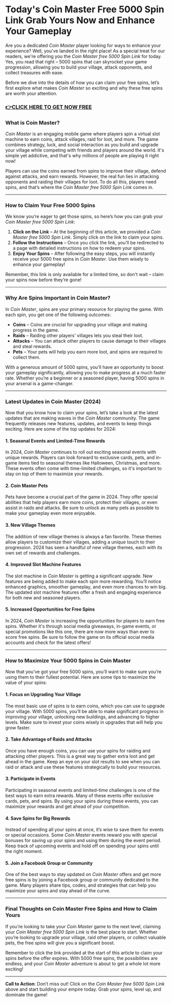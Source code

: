 # Today's Coin Master Free 5000 Spin Link Grab Yours Now and Enhance Your Gameplay

Are you a dedicated *Coin Master* player looking for ways to enhance your experience? Well, you've landed in the right place! As a special treat for our readers, we're offering you the *Coin Master free 5000 Spin Link* for today. Yes, you read that right – 5000 spins that can skyrocket your game progression, allowing you to build your village, attack opponents, and collect treasures with ease.

Before we dive into the details of how you can claim your free spins, let’s first explore what makes *Coin Master* so exciting and why these free spins are worth your attention.

### [👉CLICK HERE TO GET NOW FREE](https://coinmasterupdates.github.io/free/)

### What is Coin Master?

*Coin Master* is an engaging mobile game where players spin a virtual slot machine to earn coins, attack villages, raid for loot, and more. The game combines strategy, luck, and social interaction as you build and upgrade your village while competing with friends and players around the world. It's simple yet addictive, and that's why millions of people are playing it right now!

Players can use the coins earned from spins to improve their village, defend against attacks, and earn rewards. However, the real fun lies in attacking opponents and raiding their villages for loot. To do all this, players need spins, and that’s where the *Coin Master free 5000 Spin Link* comes in.

---

### How to Claim Your Free 5000 Spins

We know you’re eager to get those spins, so here’s how you can grab your *Coin Master free 5000 Spin Link*:

1. **Click on the Link** – At the beginning of this article, we provided a *Coin Master free 5000 Spin Link*. Simply click on the link to claim your spins.
2. **Follow the Instructions** – Once you click the link, you’ll be redirected to a page with detailed instructions on how to redeem your spins.
3. **Enjoy Your Spins** – After following the easy steps, you will instantly receive your 5000 free spins in *Coin Master*. Use them wisely to enhance your gameplay!

Remember, this link is only available for a limited time, so don't wait – claim your spins now before they’re gone!

---

### Why Are Spins Important in Coin Master?

In *Coin Master*, spins are your primary resource for playing the game. With each spin, you get one of the following outcomes:

- **Coins** – Coins are crucial for upgrading your village and making progress in the game.
- **Raids** – Raiding other players’ villages lets you steal their loot.
- **Attacks** – You can attack other players to cause damage to their villages and steal rewards.
- **Pets** – Your pets will help you earn more loot, and spins are required to collect them.

With a generous amount of 5000 spins, you’ll have an opportunity to boost your gameplay significantly, allowing you to make progress at a much faster rate. Whether you’re a beginner or a seasoned player, having 5000 spins in your arsenal is a game-changer.

---

### Latest Updates in Coin Master (2024)

Now that you know how to claim your spins, let’s take a look at the latest updates that are making waves in the *Coin Master* community. The game frequently releases new features, updates, and events to keep things exciting. Here are some of the top updates for 2024:

#### 1. **Seasonal Events and Limited-Time Rewards**
In 2024, *Coin Master* continues to roll out exciting seasonal events with unique rewards. Players can look forward to exclusive cards, pets, and in-game items tied to seasonal themes like Halloween, Christmas, and more. These events often come with time-limited challenges, so it's important to stay on top of them to maximize your rewards.

#### 2. **Coin Master Pets**
Pets have become a crucial part of the game in 2024. They offer special abilities that help players earn more coins, protect their villages, or even assist in raids and attacks. Be sure to unlock as many pets as possible to make your gameplay even more enjoyable.

#### 3. **New Village Themes**
The addition of new village themes is always a fan favorite. These themes allow players to customize their villages, adding a unique touch to their progression. 2024 has seen a handful of new village themes, each with its own set of rewards and challenges.

#### 4. **Improved Slot Machine Features**
The slot machine in *Coin Master* is getting a significant upgrade. New features are being added to make each spin more rewarding. You’ll notice enhanced graphics, smoother gameplay, and even more chances to win big. The updated slot machine features offer a fresh and engaging experience for both new and seasoned players.

#### 5. **Increased Opportunities for Free Spins**
In 2024, *Coin Master* is increasing the opportunities for players to earn free spins. Whether it's through social media giveaways, in-game events, or special promotions like this one, there are now more ways than ever to score free spins. Be sure to follow the game on its official social media accounts and check for the latest offers!

---

### How to Maximize Your 5000 Spins in Coin Master

Now that you’ve got your free 5000 spins, you’ll want to make sure you’re using them to their fullest potential. Here are some tips to maximize the value of your spins:

#### 1. **Focus on Upgrading Your Village**
The most basic use of spins is to earn coins, which you can use to upgrade your village. With 5000 spins, you’ll be able to make significant progress in improving your village, unlocking new buildings, and advancing to higher levels. Make sure to invest your coins wisely in upgrades that will help you grow faster.

#### 2. **Take Advantage of Raids and Attacks**
Once you have enough coins, you can use your spins for raiding and attacking other players. This is a great way to gather extra loot and get ahead in the game. Keep an eye on your slot results to see when you can raid or attack and use these features strategically to build your resources.

#### 3. **Participate in Events**
Participating in seasonal events and limited-time challenges is one of the best ways to earn extra rewards. Many of these events offer exclusive cards, pets, and spins. By using your spins during these events, you can maximize your rewards and get ahead of your competition.

#### 4. **Save Spins for Big Rewards**
Instead of spending all your spins at once, it’s wise to save them for events or special occasions. Some *Coin Master* events reward you with special bonuses for saving up your spins and using them during the event period. Keep track of upcoming events and hold off on spending your spins until the right moment.

#### 5. **Join a Facebook Group or Community**
One of the best ways to stay updated on *Coin Master* offers and get more free spins is by joining a Facebook group or community dedicated to the game. Many players share tips, codes, and strategies that can help you maximize your spins and stay ahead of the curve.

---

### Final Thoughts on Coin Master Free Spins and How to Claim Yours

If you’re looking to take your *Coin Master* game to the next level, claiming your *Coin Master free 5000 Spin Link* is the best place to start. Whether you’re looking to upgrade your village, raid other players, or collect valuable pets, the free spins will give you a significant boost.

Remember to click the link provided at the start of this article to claim your spins before the offer expires. With 5000 free spins, the possibilities are endless, and your *Coin Master* adventure is about to get a whole lot more exciting!

---

**Call to Action**: Don’t miss out! Click on the *Coin Master free 5000 Spin Link* above and start building your empire today. Grab your spins, level up, and dominate the game!
